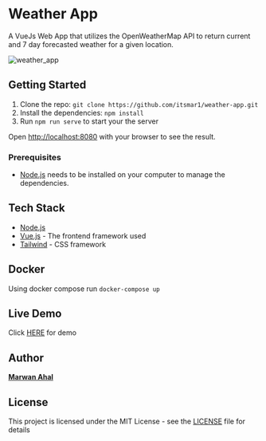 # Weather App

A VueJs Web App that utilizes the OpenWeatherMap API to return current and 7 day forecasted weather for a given location.

![weather_app](https://user-images.githubusercontent.com/58397095/167318041-8f8bbfd1-443f-4869-9ad8-86b70bbadbef.png)


## Getting Started

1. Clone the repo: `git clone https://github.com/itsmar1/weather-app.git`
3. Install the dependencies: `npm install`
4. Run `npm run serve` to start your the server

Open [http://localhost:8080](http://localhost:8080) with your browser to see the result.

### Prerequisites

* [Node.js](https://nodejs.org) needs to be installed on your computer to manage the dependencies.


## Tech Stack

* [Node.js](https://nodejs.org/en/)
* [Vue.js](https://vuejs.org/) - The frontend framework used
* [Tailwind](https://tailwindcss.com/) - CSS framework


## Docker
Using docker compose run `docker-compose up`

## Live Demo
Click [HERE](https://dailyweather-app.netlify.app) for demo

## Author

[**Marwan Ahal**](https://www.soymarwan.com)

## License

This project is licensed under the MIT License - see the [LICENSE](LICENSE) file for details

